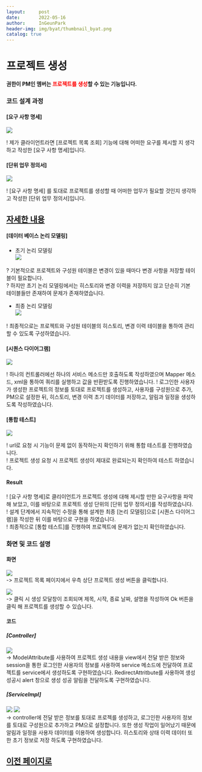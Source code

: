 ```yaml
---
layout:     post
date:       2022-05-16
author:     InGeunPark
header-img: img/byat/thumbnail_byat.png
catalog: true
---
```


# 프로젝트 생성

<p style="font-weight:bold">권한이 PM인 멤버는 <font style="color: red;">프로젝트를 생성</font>할 수 있는 기능입니다. </p>

### 코드 설계 과정

#### [요구 사항 명세]
<img src="../../../../img/byat/projectRegist/project-regist_1.PNG"> <br>

! 제가 클라이언트라면 [프로젝트 목록 조회] 기능에 대해 어떠한 요구를 제시할 지 생각하고 작성한 [요구 사항 명세]입니다.

#### [단위 업무 정의서] 

<img src="../../../../img/byat/projectRegist/project-regist_2.PNG"> <br>

! [요구 사항 명세] 를 토대로 프로젝트를 생성할 때 어떠한 업무가 필요할 것인지 생각하고 작성한 [단위 업무 정의서]입니다.

## [자세한 내용](https://www.notion.so/64f066b6ee4948f0926f0790b553dcad)

#### [데이터 베이스 논리 모델링]
- 초기 논리 모델링 <br>
<img src="../../../../img/byat/selectProjectList/project-list_3.png"> <br>

? 기본적으로 프로젝트와 구성원 테이블은 변경이 있을 때마다 변경 사항을 저장할 테이블이 필요합니다. <br>
? 하지만 초기 논리 모델링에서는 히스토리와 변경 이력을 저장하지 않고 단순히 기본 테이블들만 존재하여 문제가 존재하였습니다.

- 최종 논리 모델링 <br>
<img src="../../../../img/byat/selectProjectList/project-list_4.PNG"> <br>

! 최종적으로는 프로젝트와 구성원 테이블의 히스토리, 변경 이력 테이블을 통하여 관리할 수 있도록 구성하였습니다.

#### [시퀀스 다이어그램]

<img src="../../../../img/byat/projectRegist/project-regist_3.PNG"> <br>

! 하나의 컨트롤러에선 하나의 서비스 메소드만 호출하도록 작성하였으며 Mapper 메소드, xml을 통하여 쿼리를 실행하고 값을 반환받도록 진행하였습니다.
! 로그인한 사용자가 생성한 프로젝트의 정보를 토대로 프로젝트를 생성하고, 사용자를 구성원으로 추가, PM으로 설정한 뒤, 히스토리, 변경 이력 초기 데이터를 저장하고, 알림과 일정을 생성하도록 작성하였습니다.

#### [통합 테스트]

<img src="../../../../img/byat/projectRegist/project-regist_4.PNG"> <br>

! url로 요청 시 기능이 문제 없이 동작하는지 확인하기 위해 통합 테스트를 진행하였습니다. <br>
! 프로젝트 생성 요청 시 프로젝트 생성이 제대로 완료되는지 확인하여 테스트 하였습니다.

#### Result
! [요구 사항 명세]로 클리이언트가 프로젝트 생성에 대해 제시할 만한 요구사항을 파악해 보았고, 이를 바탕으로 프로젝트 생성 단위의 [단위 업무 정의서]를 작성하였습니다.  <br>
! 설계 단계에서 지속적인 수정을 통해 설계한 최종 [논리 모델링]으로  [시퀀스 다이어그램]을 작성한 뒤 이를 바탕으로 구현을 하였습니다. <br>
! 최종적으로 [통합 테스트]를 진행하여 프로젝트에 문제가 없는지 확인하였습니다.

### 화면 및 코드 설명

#### 화면
<img src="../../../../img/byat/projectRegist/project-reigst_5.PNG"> <br>
-> 프로젝트 목록 페이지에서 우측 상단 프로젝트 생성 버튼을 클릭합니다. <br>

<img src="../../../../img/byat/projectRegist/project-regist_6.PNG"> <br>
-> 클릭 시 생성 모달창이 조회되며 제목, 시작, 종료 날짜, 설명을 작성하여 Ok 버튼을 클릭 해 프로젝트를 생성할 수 있습니다.

#### 코드

##### [Controller]
<img src="../../../../img/byat/projectRegist/project-regist_7.PNG"> <br>
-> ModelAttribute를 사용하여 프로젝트 생성 내용을 view에서 전달 받은 정보와 session을 통한 로그인한 사용자의 정보를 사용하여 service 메소드에 전달하여 프로젝트를 service에서 생성하도록 구현하였습니다. RedirectAttritbute를 사용하여 생성 성공시 alert 창으로 생성 성공 알림을 전달하도록 구현하였습니다.

##### [ServiceImpl]
<img src="../../../../img/byat/projectRegist/project-regist_8.PNG">
<img src="../../../../img/byat/projectRegist/project-regist_9.PNG"><br>
-> controller에 전달 받은 정보를 토대로 프로젝를 생성하고, 로그인한 사용자의 정보를 토대로 구성원으로 추가하고 PM으로 설정합니다. 또한 생성 작업이 일어났기 때문에 알림과 일정을 사용자 데이터를 이용하여 생성합니다. 히스토리와 상태 이력 데이터 또한 초기 정보로 저장 하도록 구현하였습니다.

## [이전 페이지로](https://ingeunpark.github.io/2022/05/16/byat/#list)



